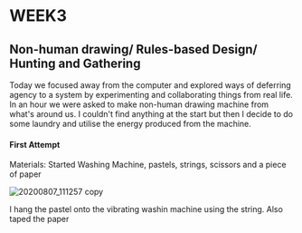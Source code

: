 # WEEK3

## Non-human drawing/ Rules-based Design/ Hunting and Gathering

Today we focused away from the computer and explored ways of deferring agency to a system by experimenting and collaborating things from real life. In an hour we were asked to make non-human drawing machine from what's around us. I couldn't find anything at the start but then I decide to do some laundry and utilise the energy produced from the machine.

#### First Attempt

Materials: Started Washing Machine, pastels, strings, scissors and a piece of paper

![20200807_111257 copy](https://user-images.githubusercontent.com/68723268/96408882-1f6e8900-1230-11eb-9caa-702c4bc04f73.jpg)

I hang the pastel onto the vibrating washin machine using the string. Also taped the paper 

